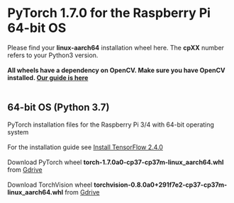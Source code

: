 # PyTorch 1.7.0 for the Raspberry Pi 64-bit OS
Please find your **linux-aarch64** installation wheel here. The **cpXX** number refers to your Python3 version.<br/><br/>
**All wheels have a dependency on OpenCV. Make sure you have OpenCV installed. [Our guide is here](https://qengineering.eu/install-opencv-4.5-on-raspberry-64-os.html)**<br/><br/>
## 64-bit OS (Python 3.7)
PyTorch installation files for the Raspberry Pi 3/4 with 64-bit operating system
<br/><br/>
For the installation guide see [Install TensorFlow 2.4.0](https://qengineering.eu/install-tensorflow-2.4.0-on-raspberry-64-os.html) <br/><br/>
Download PyTorch wheel **torch-1.7.0a0-cp37-cp37m-linux_aarch64.whl** from [Gdrive](https://drive.google.com/file/d/1AV_Ci9b6r2Dm-xMLXwsBx_W1da6vN3lc/view?usp=sharing) <br/><br/>
Download TorchVision wheel **torchvision-0.8.0a0+291f7e2-cp37-cp37m-linux_aarch64.whl** from [Gdrive](https://drive.google.com/file/d/1p34LhfmsyEnptykOYPfBeL48FZLefhxu/view?usp=sharing) <br/><br/>
